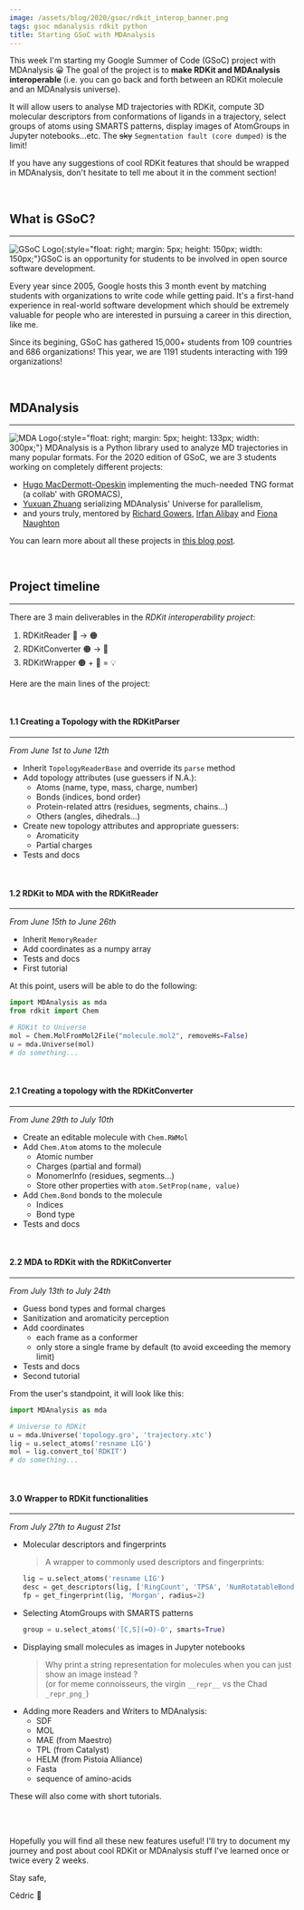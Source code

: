 ```yaml
---
image: /assets/blog/2020/gsoc/rdkit_interop_banner.png
tags: gsoc mdanalysis rdkit python
title: Starting GSoC with MDAnalysis
---
```


This week I'm starting my Google Summer of Code (GSoC) project with MDAnalysis 😀 The goal of the project is to **make 
RDKit and MDAnalysis interoperable** (i.e. you can go back and forth between an RDKit molecule and an MDAnalysis 
universe). 

It will allow users to analyse MD trajectories with RDKit, compute 3D molecular descriptors from 
conformations of ligands in a trajectory, select groups of atoms using SMARTS patterns, display images of AtomGroups in 
Jupyter notebooks...etc. The ~~sky~~ `Segmentation fault (core dumped)` is the limit!

If you have any suggestions of cool RDKit features that should be wrapped in MDAnalysis, don't hesitate to tell me about
it in the comment section!

&nbsp;  
## What is GSoC?
---

![GSoC Logo](/assets/blog/2020/gsoc/GSoC-logo.png){:style="float: right; margin: 5px; height: 150px; width: 150px;"}GSoC is an opportunity for students to be involved in open source software development. 

Every year since 2005, Google hosts this 3 month event by matching students with organizations to write code while 
getting paid. It's a first-hand experience in real-world software development which should be extremely valuable for 
people who are interested in pursuing a career in this direction, like me.

Since its begining, GSoC has gathered 15,000+ students from 109 countries and 686 organizations! This year, we are 1191 students interacting with 199 organizations!

&nbsp;  
## MDAnalysis
---

![MDA Logo](/assets/blog/2020/gsoc/mdanalysis-logo.png){:style="float: right; margin: 5px; height: 133px; width: 300px;"} MDAnalysis is a Python library used to analyze MD trajectories in many popular formats. For the 2020 edition of GSoC, we are 3 students working on completely different projects: 
* [Hugo MacDermott-Opeskin](https://hmacdope.github.io/) implementing the much-needed TNG format (a collab' with GROMACS), 
* [Yuxuan Zhuang](https://yuxuanzhuang.github.io/) serializing MDAnalysis' Universe for parallelism, 
* and yours truly, mentored by [Richard Gowers](https://twitter.com/richardjgowers), [Irfan Alibay](https://twitter.com/HighSpeedMode) and [Fiona Naughton](https://twitter.com/ExplainedByCats)

You can learn more about all these projects in [this blog post](https://www.mdanalysis.org/2020/05/20/gsoc-students/).

&nbsp;  
## Project timeline
---

There are 3 main deliverables in the *RDKit interoperability project*:
1. RDKitReader 🔵 → 🟠
2. RDKitConverter 🟠 → 🔵
3. RDKitWrapper 🟠 + 🔵 = 💡

Here are the main lines of the project:

&nbsp;  
#### 1.1  Creating a Topology with the RDKitParser
---
*From June 1st to June 12th*

* Inherit `TopologyReaderBase` and override its `parse` method
* Add topology attributes (use guessers if N.A.):
  * Atoms (name, type, mass, charge, number)
  * Bonds (indices, bond order)
  * Protein-related attrs (residues, segments, chains…)
  * Others (angles, dihedrals…)
* Create new topology attributes and appropriate guessers:
  * Aromaticity
  * Partial charges
* Tests and docs

&nbsp;  
#### 1.2  RDKit to MDA with the RDKitReader
---
*From June 15th to June 26th*

* Inherit `MemoryReader`
* Add coordinates as a numpy array
* Tests and docs
* First tutorial

At this point, users will be able to do the following:
```python
import MDAnalysis as mda
from rdkit import Chem

# RDKit to Universe
mol = Chem.MolFromMol2File("molecule.mol2", removeHs=False)
u = mda.Universe(mol)
# do something...
```

&nbsp;  
#### 2.1  Creating a topology with the RDKitConverter
---
*From June 29th to July 10th*

* Create an editable molecule with `Chem.RWMol`
* Add `Chem.Atom` atoms to the molecule
  * Atomic number
  * Charges (partial and formal)
  * MonomerInfo (residues, segments...)
  * Store other properties with `atom.SetProp(name, value)`
* Add `Chem.Bond` bonds to the molecule
  * Indices
  * Bond type
* Tests and docs

&nbsp;  
#### 2.2  MDA to RDKit with the RDKitConverter
---
*From July 13th to July 24th*

* Guess bond types and formal charges
* Sanitization and aromaticity perception
* Add coordinates
  * each frame as a conformer
  * only store a single frame by default (to avoid exceeding the memory limit)
* Tests and docs
* Second tutorial

From the user's standpoint, it will look like this:
```python
import MDAnalysis as mda

# Universe to RDKit
u = mda.Universe('topology.gro', 'trajectory.xtc')
lig = u.select_atoms('resname LIG')
mol = lig.convert_to('RDKIT')
# do something...
```

&nbsp;  
#### 3.0  Wrapper to RDKit functionalities
---
*From July 27th to August 21st*

* Molecular descriptors and fingerprints
  > A wrapper to commonly used descriptors and fingerprints:
  ```python
  lig = u.select_atoms('resname LIG')
  desc = get_descriptors(lig, ['RingCount', 'TPSA', 'NumRotatableBonds', 'GETAWAY'])
  fp = get_fingerprint(lig, 'Morgan', radius=2)
  ```
* Selecting AtomGroups with SMARTS patterns
  ```python
  group = u.select_atoms('[C,S](=O)-O', smarts=True)
  ```
* Displaying small molecules as images in Jupyter notebooks
  > Why print a string representation for molecules when you can just show an image instead ?  
    (or for meme connoisseurs, the virgin `__repr__` vs the Chad `_repr_png_`)
* Adding more Readers and Writers to MDAnalysis:
  * SDF
  * MOL
  * MAE (from Maestro)
  * TPL (from Catalyst)
  * HELM (from Pistoia Alliance)
  * Fasta
  * sequence of amino-acids

These will also come with short tutorials.

&nbsp;  
&nbsp;  

Hopefully you will find all these new features useful! I'll try to document my journey and post about cool RDKit or MDAnalysis stuff I've learned once or twice every 2 weeks.

Stay safe,

Cédric 🤖